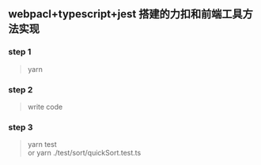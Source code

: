 ## webpacl+typescript+jest 搭建的力扣和前端工具方法实现
### step 1
> yarn

### step 2
> write code

### step 3
> yarn test  
or
> yarn ./test/sort/quickSort.test.ts